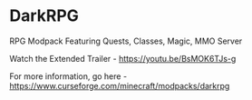 # DarkRPG
RPG Modpack Featuring Quests, Classes, Magic, MMO Server

Watch the Extended Trailer - https://youtu.be/BsMOK6TJs-g

For more information, go here - https://www.curseforge.com/minecraft/modpacks/darkrpg
